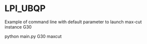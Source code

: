 # LPI_UBQP

Example of command line with default parameter to launch max-cut instance G30

python main.py G30 maxcut
